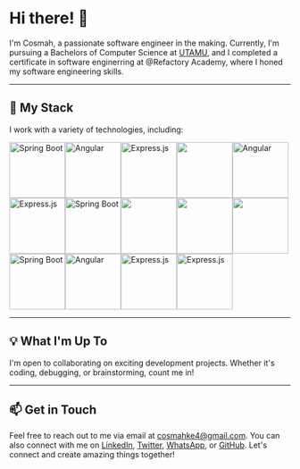 # Hi there! 👋

I'm Cosmah, a passionate software engineer in the making. Currently, I'm pursuing a Bachelors of Computer Science at [UTAMU](https://www.utamu.ac.ug/), and I completed a certificate in software enginerring at @Refactory Academy, where I honed my software engineering skills.

---

## 🚀 My Stack

I work with a variety of technologies, including:

<div style="display: flex; flex-wrap: wrap;">
  <img src="https://insource.io/images/posts/spring-boot.png" alt="Spring Boot" width="100" height="100">
  <img src="https://th.bing.com/th/id/OIP.u3mgmYMq4ofTd4lBtZtbxQHaD4?w=308&h=180&c=7&r=0&o=5&dpr=1.3&pid=1.7" alt="Angular" width="100" height="100">
  <img src="https://th.bing.com/th/id/OIP.XQky1N0XySaAZjWJMmAgXgHaED?w=278&h=180&c=7&r=0&o=5&dpr=1.3&pid=1.7" alt="Express.js" width="100" height="100">
  
  <img src="https://th.bing.com/th/id/OIP.Tf4BFI6846neirVSebC0vAHaEi?w=296&h=181&c=7&r=0&o=5&dpr=1.3&pid=1.7" width="100" height="100">
  <img src="https://th.bing.com/th/id/OIP.A68nTcvqRD1ZvVZDRtrDvwHaEK?w=324&h=182&c=7&r=0&o=5&dpr=1.3&pid=1.7" alt="Angular" width="100" height="100">
  <img src="https://th.bing.com/th/id/OIP.T64qcW7_VJGfXJSUc6QIKAHaCA?w=332&h=95&c=7&r=0&o=5&dpr=1.3&pid=1.7" alt="Express.js" width="100" height="100">
  
  <img src="https://th.bing.com/th/id/OIP.a0fX_sFdPhpd4IasHICPbQHaEX?w=320&h=189&c=7&r=0&o=5&dpr=1.3&pid=1.7" alt="Spring Boot" width="100" height="100">
  <img src="https://th.bing.com/th/id/OIP.Uc_BvbStlOCqStQorG4ajAHaHa?w=184&h=184&c=7&r=0&o=5&dpr=1.3&pid=1.7" width="100" height="100">
  <img src="https://th.bing.com/th/id/OIP.iudZ1yP32cFWVCR9VGxbrQHaHa?w=184&h=184&c=7&r=0&o=5&dpr=1.3&pid=1.7" width="100" height="100">
  <img src="https://th.bing.com/th/id/OIP.pkqphAig1t-PCsy4dkVrfAAAAA?w=299&h=176&c=7&r=0&o=5&dpr=1.3&pid=1.7" width="100" height="100">
  
  <img src="https://th.bing.com/th/id/OIP.tAvAD5lCtDJSjywplxd37QHaEo?w=280&h=180&c=7&r=0&o=5&dpr=1.3&pid=1.7" alt="Spring Boot" width="100" height="100">
  <img src="https://th.bing.com/th/id/OIP.EDJ9xoErBbZqK2tExVoJfAHaHY?w=188&h=187&c=7&r=0&o=5&dpr=1.3&pid=1.7" alt="Angular" width="100" height="100">
  <img src="https://th.bing.com/th/id/OIP.wmVr1W0nuF_M_OswcpjyjgHaEc?w=291&h=180&c=7&r=0&o=5&dpr=1.3&pid=1.7" alt="Express.js" width="100" height="100">
  <img src="https://th.bing.com/th/id/OIP.1FTXsvt-uonhdxSBksSGrgHaEK?w=330&h=186&c=7&r=0&o=5&dpr=1.3&pid=1.7" alt="Express.js" width="100" height="100">
  <!-- Add more images here -->
</div>

---

## 💡 What I'm Up To

I'm open to collaborating on exciting development projects. Whether it's coding, debugging, or brainstorming, count me in!

---

## 📫 Get in Touch

Feel free to reach out to me via email at cosmahke4@gmail.com. You can also connect with me on [LinkedIn](https://www.linkedin.com/in/ssekirya-cosmah-2a3083272/), [Twitter](https://twitter.com/LCosmah), [WhatsApp](https://wa.me/+256708153467), or [GitHub](https://github.com/cosmah). Let's connect and create amazing things together!

<!---
cosmah/cosmah is a ✨ special ✨ repository because its `README.md` (this file) appears on your GitHub profile.
You can click the "Preview" link to see how I've customized my GitHub profile.
--->
